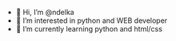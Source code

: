 - 👋 Hi, I’m @ndelka
- 👀 I’m interested in python and WEB developer
- 🌱 I’m currently learning python and html/css 


